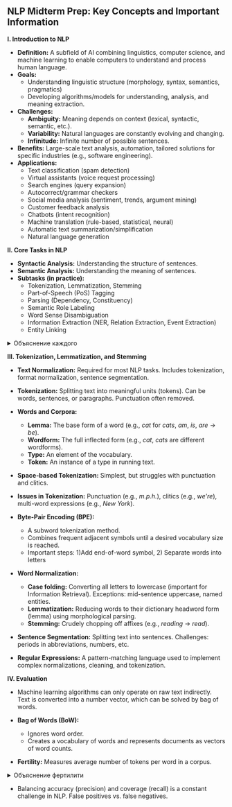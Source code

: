 ## NLP Midterm Prep: Key Concepts and Important Information

**I. Introduction to NLP**

*   **Definition:** A subfield of AI combining linguistics, computer science, and machine learning to enable computers to understand and process human language.
*   **Goals:**
    *   Understanding linguistic structure (morphology, syntax, semantics, pragmatics)
    *   Developing algorithms/models for understanding, analysis, and meaning extraction.
*   **Challenges:**
    *   **Ambiguity:**  Meaning depends on context (lexical, syntactic, semantic, etc.).
    *   **Variability:**  Natural languages are constantly evolving and changing.
    *   **Infinitude:** Infinite number of possible sentences.
*   **Benefits:**  Large-scale text analysis, automation, tailored solutions for specific industries (e.g., software engineering).
*   **Applications:**
    *   Text classification (spam detection)
    *   Virtual assistants (voice request processing)
    *   Search engines (query expansion)
    *   Autocorrect/grammar checkers
    *   Social media analysis (sentiment, trends, argument mining)
    *   Customer feedback analysis
    *   Chatbots (intent recognition)
    *   Machine translation (rule-based, statistical, neural)
    *   Automatic text summarization/simplification
    *   Natural language generation

**II. Core Tasks in NLP**

*   **Syntactic Analysis:** Understanding the structure of sentences.
*   **Semantic Analysis:** Understanding the meaning of sentences.
*   **Subtasks (in practice):**
    *   Tokenization, Lemmatization, Stemming
    *   Part-of-Speech (PoS) Tagging
    *   Parsing (Dependency, Constituency)
    *   Semantic Role Labeling
    *   Word Sense Disambiguation
    *   Information Extraction (NER, Relation Extraction, Event Extraction)
    *   Entity Linking
<details><summary>Объяснение каждого</summary>

1. **Tokenization** — разбиение текста на отдельные слова или токены (например, предложение "Как дела?" → ["Как", "дела", "?"]).

2. **Lemmatization** — приведение слова к его начальной форме (лемме). Например, "бежал" → "бежать".

3. **Stemming** — отсечение окончаний и суффиксов для получения основы слова. Например, "бежал" → "беж".

4. **Part-of-Speech (PoS) Tagging** — определение грамматической роли слова (например, существительное, глагол, прилагательное). Пример: "кот" → [существительное].

5. **Parsing**:
   - **Dependency Parsing** — анализ синтаксической структуры предложения, выявление связей между словами (например, "кот ест рыбу" → "кот" → "ест" → "рыбу").
   - **Constituency Parsing** — разбиение предложения на составляющие (например, "кот ест рыбу" → [NP "кот"] [VP "ест рыбу"]).

6. **Semantic Role Labeling** — определение роли слова в предложении (например, "кто что сделал"). Пример: "Маша ест яблоко" → "Маша" (агент), "ест" (действие), "яблоко" (объект).

7. **Word Sense Disambiguation** — определение значения слова в контексте. Например, слово "ключ" может означать инструмент или источник воды.

8. **Information Extraction**:
   - **NER (Named Entity Recognition)** — извлечение именованных сущностей (например, "Иван живет в Москве" → "Иван" [персона], "Москва" [локация]).
   - **Relation Extraction** — поиск связей между сущностями (например, "Иван работает в компании X" → "Иван" → "работает в" → "компания X").
   - **Event Extraction** — извлечение событий из текста (например, "завтра состоится конференция" → событие "конференция").

9. **Entity Linking** — связывание упомянутых в тексте сущностей с базой знаний (например, "Пушкин" → ссылка на статью в Википедии).

</details>

**III. Tokenization, Lemmatization, and Stemming**

*   **Text Normalization:** Required for most NLP tasks.  Includes tokenization, format normalization, sentence segmentation.
*   **Tokenization:**  Splitting text into meaningful units (tokens).  Can be words, sentences, or paragraphs. Punctuation often removed.
*   **Words and Corpora:**
    *   **Lemma:**  The base form of a word (e.g., *cat* for *cats*, *am*, *is*, *are* -> *be*).
    *   **Wordform:** The full inflected form (e.g., *cat*, *cats* are different wordforms).
    *   **Type:**  An element of the vocabulary.
    *   **Token:**  An instance of a type in running text.

*   **Space-based Tokenization:** Simplest, but struggles with punctuation and clitics.
*   **Issues in Tokenization:** Punctuation (e.g., *m.p.h.*), clitics (e.g., *we're*), multi-word expressions (e.g., *New York*).
*   **Byte-Pair Encoding (BPE):**
    *   A subword tokenization method.
    *   Combines frequent adjacent symbols until a desired vocabulary size is reached.
    *   Important steps: 1)Add end-of-word symbol, 2) Separate words into letters

*   **Word Normalization:**
    *   **Case folding:** Converting all letters to lowercase (important for Information Retrieval).  Exceptions: mid-sentence uppercase, named entities.
    *   **Lemmatization:** Reducing words to their dictionary headword form (lemma) using morphological parsing.
    *   **Stemming:**  Crudely chopping off affixes (e.g., *reading* -> *read*).
*   **Sentence Segmentation:** Splitting text into sentences.  Challenges: periods in abbreviations, numbers, etc.
*   **Regular Expressions:** A pattern-matching language used to implement complex normalizations, cleaning, and tokenization.

**IV. Evaluation**

* Machine learning algorithms can only operate on raw text indirectly. Text is converted into a number vector, which can be solved by bag of words.

*   **Bag of Words (BoW):**
    *   Ignores word order.
    *   Creates a vocabulary of words and represents documents as vectors of word counts.

* **Fertility:** Measures average number of tokens per word in a corpus.
<details><summary>Объяснение фертилити</summary>
     Это метрика, которая используется в обработке естественного языка (NLP) для оценки "плодовитости" текста или корпуса текстов. Она показывает, сколько токенов (например, слов или частей слов) в среднем приходится на одно слово в тексте.

### Пример:
- Если в тексте слово "перестройка" разбивается на токены ["пере", "строй", "ка"], то для этого слова fertility = 3 (три токена на одно слово).
- Если в другом тексте слово "дом" остается одним токеном ["дом"], то fertility = 1.

### Зачем это нужно?
- Эта метрика помогает понять, насколько сложен текст с точки зрения токенизации.
- Например, в языках с агглютинацией (например, турецкий, финский) fertility может быть выше, потому что одно слово может содержать много морфем.
- В машинном переводе fertility используется для оценки, насколько "развернуто" или "сжато" переводится текст.

### Как вычисляется?
Fertility = (Общее количество токенов в корпусе) / (Общее количество слов в корпусе).

Чем выше fertility, тем больше токенов приходится на одно слово, что может указывать на сложность текста.
</details>
  
* Balancing accuracy (precision) and coverage (recall) is a constant challenge in NLP. False positives vs. false negatives.
